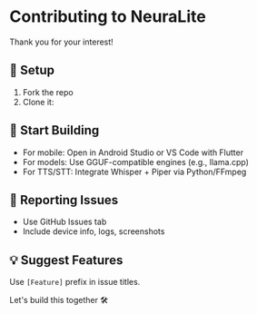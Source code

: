 # Contributing to NeuraLite

Thank you for your interest!

## 🧰 Setup

1. Fork the repo
2. Clone it:
## 🚀 Start Building

- For mobile: Open in Android Studio or VS Code with Flutter
- For models: Use GGUF-compatible engines (e.g., llama.cpp)
- For TTS/STT: Integrate Whisper + Piper via Python/FFmpeg

## 🐞 Reporting Issues

- Use GitHub Issues tab
- Include device info, logs, screenshots

## 💡 Suggest Features

Use `[Feature]` prefix in issue titles.

Let's build this together 🛠️
